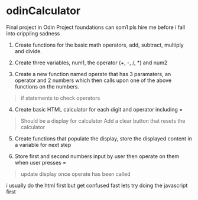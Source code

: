 # odinCalculator
Final project in Odin Project foundations can som1 pls hire me before i fall into crippling sadness


1. Create functions for the basic math operators, add, subtract, multiply and divide.

2. Create three variables, num1, the operator (+, -, /, *) and num2

3. Create a new function named operate that has 3 paramaters, an operator and 2 numbers which then calls upon one of the above functions on the numbers. 
> if statements to check operators

4. Create basic HTML calculator for each digit and operator including =
>Should be a display for calculator
>Add a clear button that resets the calculator

5. Create functions that populate the display, store the displayed content in a variable for next step

6. Store first and second numbers input by user then operate on them when user presses =
>update display once operate has been called

i usually do the html first but get confused fast lets try doing the javascript first
